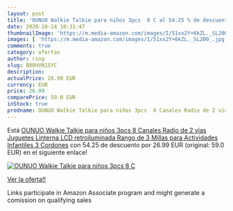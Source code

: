 ```yaml
---
layout: post
title: 'OUNUO Walkie Talkie para niños 3pcs  8 C al 54.25 % de descuento'
date: 2020-10-24 10:31:47
thumbnailImage: 'https://m.media-amazon.com/images/I/51xx2Y+6kZL._SL200_.jpg'
images: [ 'https://m.media-amazon.com/images/I/51xx2Y+6kZL._SL200_.jpg' ]
comments: true
category: ofertas
author: ring
slug: B08HVN15YC
description:
actualPrice: 26.99 EUR
currency: EUR
price: 26.99
comparePrice: 59.0 EUR
inStock: true
prodname: OUNUO Walkie Talkie para niños 3pcs  8 Canales Radio de 2 vías  Juguetes  Linterna LCD retroiluminada  Rango de 3 Millas para Actividades Infantiles  3 Cordones
---
```


Está [OUNUO Walkie Talkie para niños 3pcs  8 Canales Radio de 2 vías  Juguetes  Linterna LCD retroiluminada  Rango de 3 Millas para Actividades Infantiles  3 Cordones](https://www.amazon.es/dp/B08HVN15YC/?tag=tolees-21) con 54.25 de descuento por 26.99 EUR (original: 59.0 EUR) en el siguiente enlace!

[![OUNUO Walkie Talkie para niños 3pcs  8 C](https://m.media-amazon.com/images/I/51xx2Y+6kZL._SL200_.jpg)](https://www.amazon.es/dp/B08HVN15YC/?tag=tolees-21)

[Ver la oferta!!](https://www.amazon.es/dp/B08HVN15YC/?tag=tolees-21)

Links participate in Amazon Associate program and might generate a comission on qualifying sales


